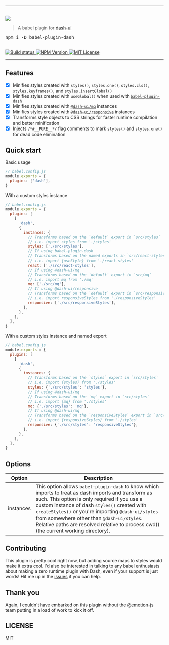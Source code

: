 <hr>
  <br/>
  <img src='https://github.com/dash-ui/styles/raw/master/assets/logo.png'/>
  <blockquote>A babel plugin for <a href="https://github.com/dash-ui/styles">dash-ui</a></blockquote>
  
  <pre>npm i -D babel-plugin-dash</pre>
  <br/>

  <a aria-label="Build status" href="https://travis-ci.com/dash-ui/babel-plugin-dash">
    <img alt="Build status" src="https://img.shields.io/travis/com/dash-ui/babel-plugin-dash?style=for-the-badge&labelColor=24292e">
  </a>
  <a aria-label="NPM version" href="https://www.npmjs.com/package/babel-plugin-dash">
    <img alt="NPM Version" src="https://img.shields.io/npm/v/babel-plugin-dash?style=for-the-badge&labelColor=24292e">
  </a>
  <a aria-label="License" href="https://jaredlunde.mit-license.org/">
    <img alt="MIT License" src="https://img.shields.io/npm/l/babel-plugin-dash?style=for-the-badge&labelColor=24292e">
  </a>
<hr>

## Features

- [x] Minifies styles created with `styles()`, `styles.one()`, `styles.cls()`, `styles.keyframes()`, and `styles.insertGlobal()`
- [x] Minifies styles created with `useGlobal()` when used with [`babel-plugin-dash`](https://github.com/babel-plugin-dash)
- [x] Minifies styles created with [`@dash-ui/mq`](https://github.com/dash-ui/mq) instances
- [x] Minifies styles created with [`@dash-ui/responsive`](https://github.com/dash-ui/responsive) instances
- [x] Transforms style objects to CSS strings for faster runtime compilation and better minification
- [x] Injects `/*#__PURE__*/` flag comments to mark `styles()` and `styles.one()` for dead code elimination

## Quick start

Basic usage

```js
// babel.config.js
module.exports = {
  plugins: ['dash'],
}
```

With a custom styles instance

```js
// babel.config.js
module.exports = {
  plugins: [
    [
      'dash',
      {
        instances: {
          // Transforms based on the `default` export in `src/styles`
          // i.e. import styles from './styles'
          styles: ['./src/styles'],
          // If using babel-plugin-dash
          // Transforms based on the named exports in `src/react-styles`
          // i.e. import {useStyle} from './react-styles'
          react: ['./src/react-styles'],
          // If using @dash-ui/mq
          // Transforms based on the `default` export in `src/mq`
          // i.e. import mq from './mq'
          mq: ['./src/mq'],
          // If using @dash-ui/responsive
          // Transforms based on the `default` export in `src/responsiveStyles`
          // i.e. import responsiveStyles from './responsiveStyles'
          responsive: ['./src/responsiveStyles'],
        },
      },
    ],
  ],
}
```

With a custom styles instance and named export

```js
// babel.config.js
module.exports = {
  plugins: [
    [
      'dash',
      {
        instances: {
          // Transforms based on the `styles` export in `src/styles`
          // i.e. import {styles} from './styles'
          styles: {'./src/styles': 'styles'},
          // If using @dash-ui/mq
          // Transforms based on the `mq` export in `src/styles`
          // i.e. import {mq} from './styles'
          mq: {'./src/styles': 'mq'},
          // If using @dash-ui/mq
          // Transforms based on the `responsiveStyles` export in `src/styles`
          // i.e. import {responsiveStyles} from './styles'
          responsive: {'./src/styles': 'responsiveStyles'},
        },
      },
    ],
  ],
}
```

## Options

| Option    | Description                                                                                                                                                                                                                                                                                                                                                                                       |
| --------- | ------------------------------------------------------------------------------------------------------------------------------------------------------------------------------------------------------------------------------------------------------------------------------------------------------------------------------------------------------------------------------------------------- |
| instances | This option allows `babel-plugin-dash` to know which imports to treat as dash imports and transform as such. This option is only required if you use a custom instance of dash `styles()` created with `createStyles()` or you're importing `@dash-ui/styles` from somewhere other than `@dash-ui/styles`. Relative paths are resolved relative to process.cwd() (the current working directory). |

## Contributing

This plugin is pretty cool right now, but adding source maps to styles would make it extra cool.
I'd also be interested in talking to any babel enthusiasts about making a zero runtime plugin with
Dash, even if your support is just words! Hit me up in the [issues](https://github.com/dash-ui/babel-plugin-dash/issues)
if you can help.

## Thank you

Again, I couldn't have embarked on this plugin without the [@emotion-js](https://github.com/emotion-js) team putting in
a load of work to kick it off.

## LICENSE

MIT
